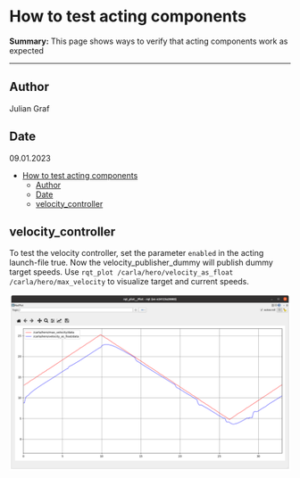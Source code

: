 # How to test acting components

**Summary:** This page shows ways to verify that acting components work as expected

---

## Author

Julian Graf

## Date

09.01.2023

<!-- TOC -->
* [How to test acting components](#how-to-test-acting-components)
  * [Author](#author)
  * [Date](#date)
  * [velocity_controller](#velocitycontroller)
<!-- TOC -->

## velocity_controller

To test the velocity controller, set the parameter ```enabled``` in the acting launch-file true. Now the velocity_publisher_dummy will publish dummy target speeds. Use ```rqt_plot /carla/hero/velocity_as_float /carla/hero/max_velocity``` to visualize target and current speeds.

![image not found](./../00_assets/testing_velocity_pid.png)
